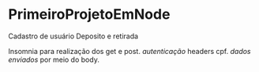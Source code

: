 # PrimeiroProjetoEmNode
Cadastro de usuário
Deposito e retirada

Insomnia para realização dos get e post.
*autenticação* headers cpf.
*dados enviados* por meio do body.
